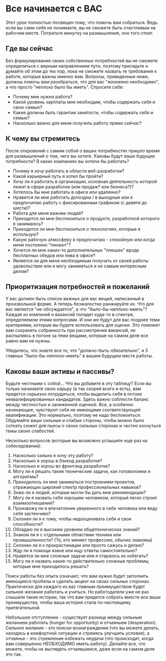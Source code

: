 # Все начинается с ВАС

Этот урок полностью посвящен тому, что помочь вам собраться. Ведь если вы сами себя не понимаете, вы не сможете быть счастливым на рабочем месте. Потратьте минутку на размышления, оно того стоит.

## Где вы сейчас

Без формулирования своих собственных потребностей вы не сможете определиться с верным направлением пути, поэтому присядьте и думайте об этом до тех пор, пока не сможете назвать те требования к работе, которые важны именно вам. Вопросы, приведенные ниже, должны помочь вам разобраться, что для вас "жизненно необходимо", а что просто "неплохо было бы иметь". Спросите себя:

* Почему мне *нужна* работа?
* Какой уровень зарплаты мне необходим, чтобы содержать себя и свою семью?
* Какие должны быть гарантии занятости, чтобы содержать себя и семью?
* Насколько важно для меня получить работу *прямо сейчас*?

## К чему вы стремитесь

После откровений с самим собой о ваших потребностях пришло время для размышлений о том, чего вы *хотите*. Каковы будут ваши будущие потребности? В каких компаниях вы хотели бы работать?

* Почему я *хочу* работать в области веб-разработки?
* Какой карьерный путь я хотел бы пройти?
* Хочу ли я работать в организации, основная деятельность которой лежит в сфере разработки (или продаж? или бизнеса?)?
* Хотелось бы мне работать в офисе или удаленно?
* Нравится ли мне работать допоздна / в выходные или я предпочитаю работу с фиксированным графиком (с девяти до шести)?
* Работа для меня важнее людей?
* Приходится ли мне беспокоиться о продукте, разработкой которого я занимаюсь?
* Приходится ли мне беспокоиться о технологиях, которые я использую?
* Какую рабочую атмосферу я предпочитаю - спокойную или когда меня постоянно "пинают"?
* Хочется ли мне каких-то дополнительных "плюшек" вроде бесплатных обедов или пива в офисе?
* Является ли для меня необходимым получать от своей работы удовольствие или я могу заниматься и не самым интересным делом?

## Приоритизация потребностей и пожеланий 

У вас должен быть список важных для вас вещей, написанный в произвольной форме. А теперь безжалостно ранжируйте их. Что для вас является "не-обсуждается", а что "было-бы-неплохо-иметь"? Каждая из компаний и вакансий попадет куда-то в спектре, определяемом этими вопросами. И они же будут для вас позднее теми критериями, которые вы будете использовать для оценки. Это поможет вам сохранять собранность при рассмотрении вакансий, не распыляясь в погоне за теми вещами, которые на самом деле все равно вам не нужны.

Убедитесь, что знаете все то, что "должно-быть-обязательно", и 5 главных "было-бы-неплохо-иметь" в вашем будущем месте работы.

## Каковы ваши активы и пассивы?

Будьте честными с собой... Что вы добавите в эту таблицу? Если вы только начинаете свою карьру (а так скорей всего и есть), вам придется серьезно потрудиться, чтобы выделить себя в потоке неквалифицированных кандидатов. Здесь важно соблюсти баланс между честностью и заниженной оценкой. Все, а особенно начинающие, чувствуют себя не имеющими соответствующей квалификации. Это нормально, поэтому не надо беспокоиться. Обдумайте ваши сильные и слабые стороны, чтобы можно было соткать сюжет для пьесы о своих сильных сторонах и честно коснуться темы своих слабостей.

Несколько вопросов (которые вы возможно услышите еще раз на собеседовании):

1. Насколько сильно я хочу эту работу?
2. Насколько я хорош в бэкенд разработке?
3. Насколько я хорош во фронтэнд разработке?
4. Могу ли я решать такие технические задачи, как головоломки и алгоритмы?
5. Приходилось ли мне заниматься построением проектов, отражающих широкий спектр профессиональных навыков?
6. Знаю ли я людей, которые могли бы дать мне рекомендации?
7. Могу ли я назвать себя хорошим человеком, который легко строит взаимоотношения?
8. Произвожу ли я впечатление уверенного в себе человека или веду себя застенчиво?
9. Склонен ли я к тому, чтобы недооценивать себя и свои способности?
10. Обладаю ли я высоким уровнем общетехнических знаний?
11. Знаком ли я с отдельными областями техники или промышленности? (Те, кто меняет профессию, обычно знакомы)
12. Склонен ли я к прокрастинации или просто сажусь и делаю?
13. Жду ли я помощи извне или ищу ответы самостоятельно?
14. Нравятся ли мне сложные задачи или я стараюсь их избегать?
15. Могу ли я назвать какие-то действительно сложные проблемы, которые мне приходилось решать?

Поиск работы без опыта означает, что вам нужно будет заполнить имеющиеся пробелы и сделать акцент на своих сильных сторонах. Практически для каждого из вас главным преимуществом будет сильное желание работать и учиться. Но работодатели уже не раз слышали такие истории, так что вам придется собрать вместе все ваши преимущества, чтобы ваша история стала по-настоящему притягательной.

Небольшое отступление - существует разница между сильным желанием работать (hunger for opportunity) и отчаяньем (desperation). Сильное желание - это поиски вознаграждения (что вы можете делать, находясь в комфортной ситуации и стремясь улучшить условия), а отчаянье - это стремление избежать неудачи (что происходит, когда вам совершенно НЕОБХОДИМО иметь работу). Делайте все, что можете, чтобы не выглядеть отчаявшимся, даже если на самом деле это так.
